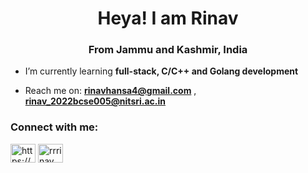 <h1 align="center">Heya! I am Rinav</h1>
<h3 align="center">From Jammu and Kashmir, India</h3>

- I’m currently learning **full-stack, C/C++ and Golang development**

- Reach me on: **rinavhansa4@gmail.com** , **rinav_2022bcse005@nitsri.ac.in**

<h3 align="left">Connect with me:</h3>
<p align="left">
<a href="https://linkedin.com/in/https://www.linkedin.com/in/rinav-hansa-b0bb23291/" target="blank"><img align="center" src="https://raw.githubusercontent.com/rahuldkjain/github-profile-readme-generator/master/src/images/icons/Social/linked-in-alt.svg" alt="https://www.linkedin.com/in/rinav-hansa-b0bb23291/" height="30" width="40" /></a>
<a href="https://www.leetcode.com/rrrinav" target="blank"><img align="center" src="https://raw.githubusercontent.com/rahuldkjain/github-profile-readme-generator/master/src/images/icons/Social/leet-code.svg" alt="rrrinav" height="30" width="40" /></a>
</p>
